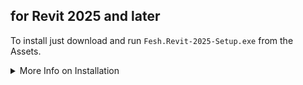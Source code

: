 ## for Revit 2025 and later

To install just download and run `Fesh.Revit-2025-Setup.exe` from the Assets.

<details>

<summary>More Info on Installation</summary>

No admin rights are required to install or run the app.\
The app will be installed in `C:\Users\{username}\AppData\Local\Fesh.Revit\current`\
and registerer as a plugin with any installed Revit version 2025 or later.
It will automatically offer to update Fesh when a new version is available.

The installer is digitally code-signed via Azure Trusted Signing Service.\
It should not raise any security warnings.

See the [Changelog](https://github.com/goswinr/Fesh.Revit/blob/main/CHANGELOG.md) for changes in this release.

This release was created with [Velopack](https://velopack.io/).

</details>